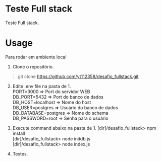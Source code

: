 # Teste Full stack
Teste Full stack. 

# Usage
Para rodar em ambiente local

1. Clone o repositório.
> git clone https://github.com/yt112358/desafio_fullstack.git

2. Edite .env file na pasta de 1.<br/>
PORT=3000	=> Port do servidor WEB<br/>
DB_PORT=5432	=> Port do banco de dados<br/>
DB_HOST=localhost	=> Nome do host<br/>
DB_USER=postgres	=> Usuário do banco de dados<br/>
DB_DATABASE=postgres	=> Nome do schema<br/>
DB_PASSWORD=root	=> Senha para o usuário<br/>

3. Execute command abaixo na pasta de 1.
[dir]/desafio_fullstack> npm install<br/>
[dir]/desafio_fullstack> node initdb.js<br/>
[dir]/desafio_fullstack> node index.js<br/>

4. Testes.


